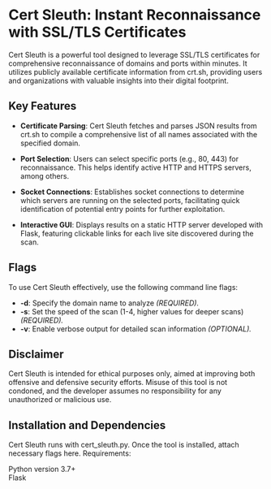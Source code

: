 # Cert Sleuth: Instant Reconnaissance with SSL/TLS Certificates

Cert Sleuth is a powerful tool designed to leverage SSL/TLS certificates for comprehensive reconnaissance of domains and ports within minutes. It utilizes publicly available certificate information from crt.sh, providing users and organizations with valuable insights into their digital footprint.

## Key Features

- **Certificate Parsing**: Cert Sleuth fetches and parses JSON results from crt.sh to compile a comprehensive list of all names associated with the specified domain.
  
- **Port Selection**: Users can select specific ports (e.g., 80, 443) for reconnaissance. This helps identify active HTTP and HTTPS servers, among others.

- **Socket Connections**: Establishes socket connections to determine which servers are running on the selected ports, facilitating quick identification of potential entry points for further exploitation.

- **Interactive GUI**: Displays results on a static HTTP server developed with Flask, featuring clickable links for each live site discovered during the scan.

## Flags

To use Cert Sleuth effectively, use the following command line flags:

- **-d**: Specify the domain name to analyze _(REQUIRED)._
- **-s**: Set the speed of the scan (1-4, higher values for deeper scans) _(REQUIRED)._
- **-v**: Enable verbose output for detailed scan information _(OPTIONAL)._

## Disclaimer

Cert Sleuth is intended for ethical purposes only, aimed at improving both offensive and defensive security efforts. Misuse of this tool is not condoned, and the developer assumes no responsibility for any unauthorized or malicious use.

## Installation and Dependencies

Cert Sleuth runs with cert_sleuth.py. Once the tool is installed, attach necessary flags here. 
Requirements:

Python version 3.7+  
Flask


